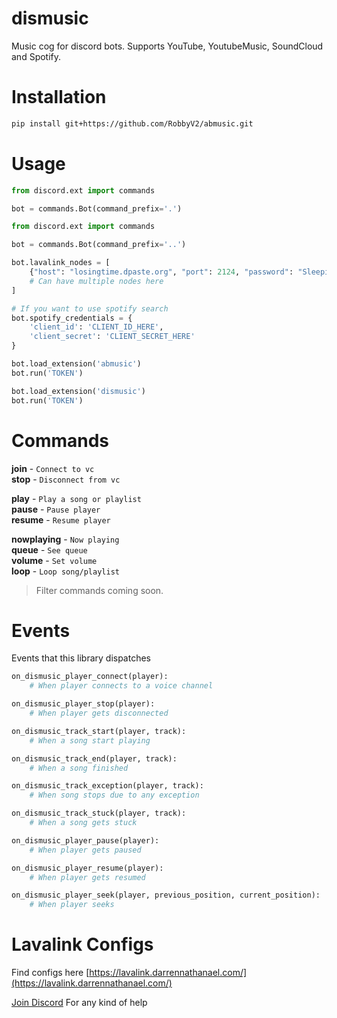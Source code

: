 # dismusic

Music cog for discord bots. Supports YouTube, YoutubeMusic, SoundCloud and Spotify.

# Installation

```sh
pip install git+https://github.com/RobbyV2/abmusic.git
```

# Usage

```python
from discord.ext import commands

bot = commands.Bot(command_prefix='.')

from discord.ext import commands

bot = commands.Bot(command_prefix='..')

bot.lavalink_nodes = [
    {"host": "losingtime.dpaste.org", "port": 2124, "password": "SleepingOnTrains"},
    # Can have multiple nodes here
]

# If you want to use spotify search
bot.spotify_credentials = {
    'client_id': 'CLIENT_ID_HERE',
    'client_secret': 'CLIENT_SECRET_HERE'
}

bot.load_extension('abmusic')
bot.run('TOKEN')

bot.load_extension('dismusic')
bot.run('TOKEN')
```

# Commands

**join** - `Connect to vc` \
**stop** - `Disconnect from vc`

**play** - `Play a song or playlist` \
**pause** - `Pause player` \
**resume** - `Resume player`

**nowplaying** - `Now playing` \
**queue** - `See queue` \
**volume** - `Set volume` \
**loop** - `Loop song/playlist`

> Filter commands coming soon.

# Events

Events that this library dispatches

```py
on_dismusic_player_connect(player):
    # When player connects to a voice channel

on_dismusic_player_stop(player):
    # When player gets disconnected

on_dismusic_track_start(player, track):
    # When a song start playing

on_dismusic_track_end(player, track):
    # When a song finished

on_dismusic_track_exception(player, track):
    # When song stops due to any exception

on_dismusic_track_stuck(player, track):
    # When a song gets stuck

on_dismusic_player_pause(player):
    # When player gets paused

on_dismusic_player_resume(player):
    # When player gets resumed

on_dismusic_player_seek(player, previous_position, current_position):
    # When player seeks
```

# Lavalink Configs
Find configs here [https://lavalink.darrennathanael.com/](https://lavalink.darrennathanael.com/)

[Join Discord](https://discord.gg/7SaE8v2) For any kind of help
